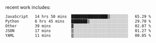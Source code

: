 
<!--<img width="1415" height="100" alt="blu" src="https://github.com/rdsilva01/rdsilva01/assets/101207588/deb060e5-d035-4f09-b511-e3f50605b207">-->

<!-- \> Enthusiastic about developing and building solutions <br>
\> Computer Science and Engineering @ UBI -->

<!-- <a href="https://www.rodrigosilva.live/">personal website</a> 🏁 -->

<!-- ![](https://komarev.com/ghpvc/?username=rdsilva01) -->

recent work includes:
<!--START_SECTION:waka-->

```txt
JavaScript   14 hrs 50 mins  ████████████████▒░░░░░░░░   65.29 %
Python       6 hrs 45 mins   ███████▒░░░░░░░░░░░░░░░░░   29.70 %
Other        39 mins         ▓░░░░░░░░░░░░░░░░░░░░░░░░   02.87 %
JSON         17 mins         ▒░░░░░░░░░░░░░░░░░░░░░░░░   01.27 %
YAML         11 mins         ▒░░░░░░░░░░░░░░░░░░░░░░░░   00.85 %
```

<!--END_SECTION:waka-->

